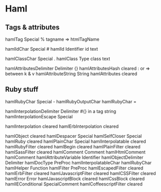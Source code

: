 Haml
====

Tags & attributes
-----------------

hamlTag                     Special         %
  tagname => htmlTagName

hamlIdChar                  Special         #
hamlId                      Identifier      id text

hamlClassChar               Special         .
hamlClass                   Type            class text

hamlAttributesDelimiter     Delimiter       {}
hamlAttributesHash          cleared         : or => between k & v
hamlAttributeString         String
hamlAttributes              cleared

Ruby stuff
----------

hamlRubyChar                Special         -
hamlRubyOutputChar          hamlRubyChar    =

hamlInterpolationDelimiter  Delimiter       #{} in a tag string
hamlInterpolationEscape     Special

hamlInterpolation           cleared
hamlErbInterpolation        cleared

hamlObject                  cleared
hamlDespacer                Special
hamlSelfCloser              Special
hamlRuby                    cleared
hamlPlainChar               Special
hamlInterpolatable          cleared
hamlRubyFilter              cleared
hamlBegin                   cleared
hamlPlainFilter             cleared
hamlSassFilter              cleared
hamlComment                 Comment
hamlHtmlComment             hamlComment
hamlAttributeVariable       Identifier
hamlObjectDelimiter         Delimiter
hamlDocType                 PreProc
hamlInterpolatableChar      hamlRubyChar
hamlHelper                  Function
hamlFilter                  PreProc
hamlEscapedFilter           cleared
hamlErbFilter               cleared
hamlJavascriptFilter        cleared
hamlCSSFilter               cleared
hamlError                   Error
hamlJavascriptBlock         cleared
hamlCssBlock                cleared
hamlIEConditional           SpecialComment
hamlCoffeescriptFilter      cleared
